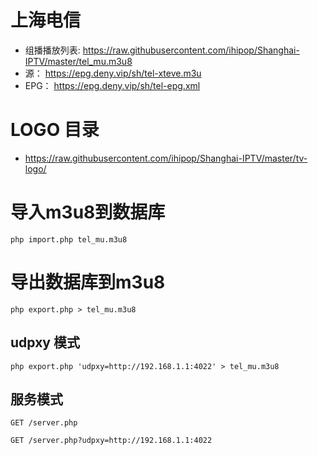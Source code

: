# 上海电信

- 组播播放列表: https://raw.githubusercontent.com/ihipop/Shanghai-IPTV/master/tel_mu.m3u8
- 源：   https://epg.deny.vip/sh/tel-xteve.m3u
- EPG： https://epg.deny.vip/sh/tel-epg.xml

# LOGO 目录

- https://raw.githubusercontent.com/ihipop/Shanghai-IPTV/master/tv-logo/

# 导入m3u8到数据库

`php import.php tel_mu.m3u8`

# 导出数据库到m3u8

`php export.php > tel_mu.m3u8`

## udpxy 模式

`php export.php 'udpxy=http://192.168.1.1:4022' > tel_mu.m3u8`

## 服务模式

`GET /server.php`

`GET /server.php?udpxy=http://192.168.1.1:4022`
